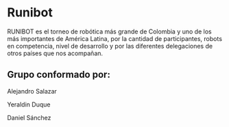 # Runibot
RUNIBOT es el torneo de robótica más grande de Colombia y uno de los más importantes de América Latina, por la cantidad de participantes, robots en competencia, nivel de desarrollo y por las diferentes delegaciones de otros países que nos acompañan.

## Grupo conformado por:
Alejandro Salazar

Yeraldin Duque

Daniel Sánchez
